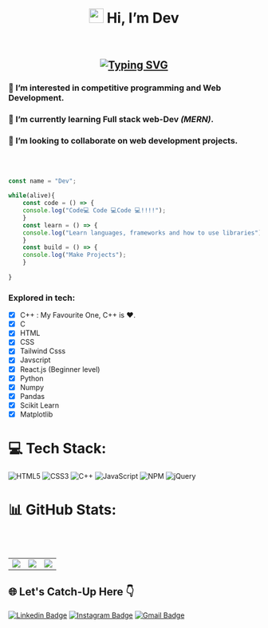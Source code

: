 <h1 align="center"> <img src="https://github.com/TheDudeThatCode/TheDudeThatCode/blob/master/Assets/Hi.gif" width="29"> Hi, I’m Dev </h1><br>

<h2 align="center">
<a href="https://git.io/typing-svg"><img src="https://readme-typing-svg.demolab.com?font=Fira+Code&pause=1000&color=56F770&center=true&width=435&lines=A+Programmer+from+India+🇮🇳" alt="Typing SVG" /></a>
</h2>

### 👀 I’m interested in **competitive programming** and Web Development. <br>
### 🌱 I’m currently learning **Full stack web-Dev** *(MERN)*. <br>
### 💞️ I’m looking to collaborate on web development projects. <br>
<br><br>

```js
const name = "Dev";

while(alive){
    const code = () => {
    console.log("Code💻 Code 💻Code 💻!!!!");
    }
    const learn = () => {
    console.log("Learn languages, frameworks and how to use libraries");
    }
    const build = () => {
    console.log("Make Projects");
    }
    
}
```
<!-- ![Web-dev coding](https://www.renderinfotech.com/assets/image/web-development.gif)-->

 ### Explored in tech:
 - [x] C++ : My Favourite One, C++ is ❤️.
 - [x] C 
 - [x] HTML
 - [x] CSS
 - [x] Tailwind Csss 
 - [x] Javscript
 - [x] React.js (Beginner level)
 - [x] Python
 - [x] Numpy
 - [x] Pandas
 - [x] Scikit Learn
 - [x] Matplotlib 
# 💻 Tech Stack:
![HTML5](https://img.shields.io/badge/html5-%23E34F26.svg?style=for-the-badge&logo=html5&logoColor=white) ![CSS3](https://img.shields.io/badge/css3-%231572B6.svg?style=for-the-badge&logo=css3&logoColor=white) ![C++](https://img.shields.io/badge/c++-%2300599C.svg?style=for-the-badge&logo=c%2B%2B&logoColor=white) ![JavaScript](https://img.shields.io/badge/javascript-%23323330.svg?style=for-the-badge&logo=javascript&logoColor=%23F7DF1E) ![NPM](https://img.shields.io/badge/NPM-%23000000.svg?style=for-the-badge&logo=npm&logoColor=white) ![jQuery](https://img.shields.io/badge/jquery-%230769AD.svg?style=for-the-badge&logo=jquery&logoColor=white) 
# 📊 GitHub Stats:

<div align="center">
  <table>
    <tr>
      <td><img src="https://github-readme-stats.vercel.app/api?username=Devvarshney11&theme=vue-dark&hide_border=false&include_all_commits=false&count_private=false"></td>         <br/>
      <td><img src="https://github-readme-streak-stats.herokuapp.com/?user=Devvarshney11&theme=vue-dark&hide_border=false"></td><br/>
      <td><img src="https://github-readme-stats.vercel.app/api/top-langs/?username=Devvarshney11&theme=vue-dark&hide_border=false&include_all_commits=false&count_private=false&layout=compact"></td>
    </tr>
  </table>
</div>

## 🌐 Let's Catch-Up Here 👇
[![Linkedin Badge](https://img.shields.io/badge/-Dev%20Varshney-blue?style=flat-square&logo=Linkedin&logoColor=white&link=https:https://www.linkedin.com/in/varshneydev27)](https://www.linkedin.com/in/varshneydev27)
[![Instagram Badge](https://img.shields.io/badge/-Dev%20Varshney-purple?style=flat-square&logo=instagram&logoColor=white&link=https://www.instagram.com/devvarshney11/)](https://www.instagram.com/devvarshney11/)
[![Gmail Badge](https://img.shields.io/badge/-Devvarshney11@gmail.com-c14438?style=flat-square&logo=Gmail&logoColor=white&link=mailto:Devvarshney11@gmail.com)](mailto:Devvarshney11@gmail.com)
